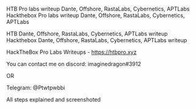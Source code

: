 HTB Pro labs writeup Dante, Offshore, RastaLabs, Cybernetics, APTLabs
Hackthebox Pro labs writeup Dante, Offshore, RastaLabs, Cybernetics, APTLabs

HTB Dante, Offshore, RastaLabs, Cybernetics, APTLabs writeup
Hackthebox Dante, Offshore, RastaLabs, Cybernetics, APTLabs writeup


HackTheBox Pro Labs Writeups - https://htbpro.xyz

You can contact me on discord: imaginedragon#3912

OR

Telegram: @Ptwtpwbbi


All steps explained and screenshoted
